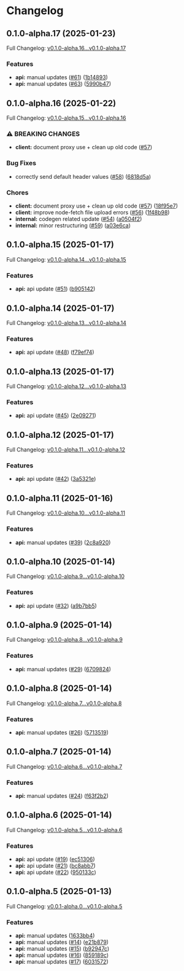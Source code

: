# Changelog

## 0.1.0-alpha.17 (2025-01-23)

Full Changelog: [v0.1.0-alpha.16...v0.1.0-alpha.17](https://github.com/stainless-api/builds-node-api/compare/v0.1.0-alpha.16...v0.1.0-alpha.17)

### Features

* **api:** manual updates ([#61](https://github.com/stainless-api/builds-node-api/issues/61)) ([1b14893](https://github.com/stainless-api/builds-node-api/commit/1b14893936297aff0ed8c3ecd7d9ac3b9222c772))
* **api:** manual updates ([#63](https://github.com/stainless-api/builds-node-api/issues/63)) ([5990b47](https://github.com/stainless-api/builds-node-api/commit/5990b479060665886a5cebe9c04f2aa5aaa0f9a8))

## 0.1.0-alpha.16 (2025-01-22)

Full Changelog: [v0.1.0-alpha.15...v0.1.0-alpha.16](https://github.com/stainless-api/builds-node-api/compare/v0.1.0-alpha.15...v0.1.0-alpha.16)

### ⚠ BREAKING CHANGES

* **client:** document proxy use + clean up old code ([#57](https://github.com/stainless-api/builds-node-api/issues/57))

### Bug Fixes

* correctly send default header values ([#58](https://github.com/stainless-api/builds-node-api/issues/58)) ([6818d5a](https://github.com/stainless-api/builds-node-api/commit/6818d5a92cfa3edeeb88797b7f5e567cee31dcc4))


### Chores

* **client:** document proxy use + clean up old code ([#57](https://github.com/stainless-api/builds-node-api/issues/57)) ([18f95e7](https://github.com/stainless-api/builds-node-api/commit/18f95e7c13d5920a88aee790477824c66989cc05))
* **client:** improve node-fetch file upload errors ([#56](https://github.com/stainless-api/builds-node-api/issues/56)) ([1f48b98](https://github.com/stainless-api/builds-node-api/commit/1f48b98aaf358183b517d07da5fd44909119f1c1))
* **internal:** codegen related update ([#54](https://github.com/stainless-api/builds-node-api/issues/54)) ([a0504f2](https://github.com/stainless-api/builds-node-api/commit/a0504f2230fb783e10b1443645f5d26fdde13987))
* **internal:** minor restructuring ([#59](https://github.com/stainless-api/builds-node-api/issues/59)) ([a03e6ca](https://github.com/stainless-api/builds-node-api/commit/a03e6ca28992147f6aac63493ec28f3f99ac6e33))

## 0.1.0-alpha.15 (2025-01-17)

Full Changelog: [v0.1.0-alpha.14...v0.1.0-alpha.15](https://github.com/stainless-api/builds-node-api/compare/v0.1.0-alpha.14...v0.1.0-alpha.15)

### Features

* **api:** api update ([#51](https://github.com/stainless-api/builds-node-api/issues/51)) ([b905142](https://github.com/stainless-api/builds-node-api/commit/b9051423c1a1ab6defd5022bb774735225b59e24))

## 0.1.0-alpha.14 (2025-01-17)

Full Changelog: [v0.1.0-alpha.13...v0.1.0-alpha.14](https://github.com/stainless-api/builds-node-api/compare/v0.1.0-alpha.13...v0.1.0-alpha.14)

### Features

* **api:** api update ([#48](https://github.com/stainless-api/builds-node-api/issues/48)) ([f79ef74](https://github.com/stainless-api/builds-node-api/commit/f79ef742fe948626902287e38822a88137698202))

## 0.1.0-alpha.13 (2025-01-17)

Full Changelog: [v0.1.0-alpha.12...v0.1.0-alpha.13](https://github.com/stainless-api/builds-node-api/compare/v0.1.0-alpha.12...v0.1.0-alpha.13)

### Features

* **api:** api update ([#45](https://github.com/stainless-api/builds-node-api/issues/45)) ([2e09271](https://github.com/stainless-api/builds-node-api/commit/2e09271d02a29e4da215a3dfca61422b430bce4a))

## 0.1.0-alpha.12 (2025-01-17)

Full Changelog: [v0.1.0-alpha.11...v0.1.0-alpha.12](https://github.com/stainless-api/builds-node-api/compare/v0.1.0-alpha.11...v0.1.0-alpha.12)

### Features

* **api:** api update ([#42](https://github.com/stainless-api/builds-node-api/issues/42)) ([3a5321e](https://github.com/stainless-api/builds-node-api/commit/3a5321e534c07fb09793997ff22bb78199dd8c51))

## 0.1.0-alpha.11 (2025-01-16)

Full Changelog: [v0.1.0-alpha.10...v0.1.0-alpha.11](https://github.com/stainless-api/builds-node-api/compare/v0.1.0-alpha.10...v0.1.0-alpha.11)

### Features

* **api:** manual updates ([#39](https://github.com/stainless-api/builds-node-api/issues/39)) ([2c8a920](https://github.com/stainless-api/builds-node-api/commit/2c8a920975fa8218f1987a07e0e546681d3eaa41))

## 0.1.0-alpha.10 (2025-01-14)

Full Changelog: [v0.1.0-alpha.9...v0.1.0-alpha.10](https://github.com/stainless-api/builds-node-api/compare/v0.1.0-alpha.9...v0.1.0-alpha.10)

### Features

* **api:** api update ([#32](https://github.com/stainless-api/builds-node-api/issues/32)) ([a9b7bb5](https://github.com/stainless-api/builds-node-api/commit/a9b7bb5b6c96bea92326726adaa42c6d6aeadc44))

## 0.1.0-alpha.9 (2025-01-14)

Full Changelog: [v0.1.0-alpha.8...v0.1.0-alpha.9](https://github.com/stainless-api/builds-node-api/compare/v0.1.0-alpha.8...v0.1.0-alpha.9)

### Features

* **api:** manual updates ([#29](https://github.com/stainless-api/builds-node-api/issues/29)) ([6709824](https://github.com/stainless-api/builds-node-api/commit/67098246714dda10d36f24eb4024aa9fdcd14448))

## 0.1.0-alpha.8 (2025-01-14)

Full Changelog: [v0.1.0-alpha.7...v0.1.0-alpha.8](https://github.com/stainless-api/builds-node-api/compare/v0.1.0-alpha.7...v0.1.0-alpha.8)

### Features

* **api:** manual updates ([#26](https://github.com/stainless-api/builds-node-api/issues/26)) ([5713519](https://github.com/stainless-api/builds-node-api/commit/57135190a9b192e1bb8b205f293f0899ce1f2d56))

## 0.1.0-alpha.7 (2025-01-14)

Full Changelog: [v0.1.0-alpha.6...v0.1.0-alpha.7](https://github.com/stainless-api/builds-node-api/compare/v0.1.0-alpha.6...v0.1.0-alpha.7)

### Features

* **api:** manual updates ([#24](https://github.com/stainless-api/builds-node-api/issues/24)) ([f63f2b2](https://github.com/stainless-api/builds-node-api/commit/f63f2b2179f2f6a67ad6707ace02ed4779b1ad97))

## 0.1.0-alpha.6 (2025-01-14)

Full Changelog: [v0.1.0-alpha.5...v0.1.0-alpha.6](https://github.com/stainless-api/builds-node-api/compare/v0.1.0-alpha.5...v0.1.0-alpha.6)

### Features

* **api:** api update ([#19](https://github.com/stainless-api/builds-node-api/issues/19)) ([ec51306](https://github.com/stainless-api/builds-node-api/commit/ec513069a5fcd5d68828b7969aff9176d0660e60))
* **api:** api update ([#21](https://github.com/stainless-api/builds-node-api/issues/21)) ([bc8abb7](https://github.com/stainless-api/builds-node-api/commit/bc8abb7e0f2df4e88f62b618665d2a4ef455a9ff))
* **api:** api update ([#22](https://github.com/stainless-api/builds-node-api/issues/22)) ([950133c](https://github.com/stainless-api/builds-node-api/commit/950133c31f27b3147d3eb2807c2eb9a8b9561400))

## 0.1.0-alpha.5 (2025-01-13)

Full Changelog: [v0.0.1-alpha.0...v0.1.0-alpha.5](https://github.com/stainless-api/builds-node-api/compare/v0.0.1-alpha.0...v0.1.0-alpha.5)

### Features

* **api:** manual updates ([1633bb4](https://github.com/stainless-api/builds-node-api/commit/1633bb4ef0943e5a11ad0ca0568b5d93c574a1d8))
* **api:** manual updates ([#14](https://github.com/stainless-api/builds-node-api/issues/14)) ([e21b879](https://github.com/stainless-api/builds-node-api/commit/e21b879b8832fcfa8a2d96dca1d2facce0b85fa4))
* **api:** manual updates ([#15](https://github.com/stainless-api/builds-node-api/issues/15)) ([b92947c](https://github.com/stainless-api/builds-node-api/commit/b92947c8c96b6105d2856cd6477e9b6a404f68a8))
* **api:** manual updates ([#16](https://github.com/stainless-api/builds-node-api/issues/16)) ([859189c](https://github.com/stainless-api/builds-node-api/commit/859189cf725d1340fbafa2cbd77ead7117cb5fce))
* **api:** manual updates ([#17](https://github.com/stainless-api/builds-node-api/issues/17)) ([6031572](https://github.com/stainless-api/builds-node-api/commit/603157247e0e4add59c9a23614958554eb0f4164))
